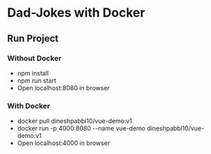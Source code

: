 # Dad-Jokes with Docker

## Run Project

### Without Docker
* npm install
* npm run start
* Open localhost:8080 in browser

### With Docker
* docker pull dineshpabbi10/vue-demo:v1
* docker run -p 4000:8080 --name vue-demo dineshpabbi10/vue-demo:v1
* Open localhost:4000 in browser